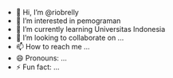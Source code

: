 - 👋 Hi, I’m @riobrelly
- 👀 I’m interested in pemograman
- 🌱 I’m currently learning Universitas Indonesia
- 💞️ I’m looking to collaborate on ...
- 📫 How to reach me ...
- 😄 Pronouns: ...
- ⚡ Fun fact: ...

<!---
riobrelly/riobrelly is a ✨ special ✨ repository because its `README.md` (this file) appears on your GitHub profile.
You can click the Preview link to take a look at your changes.
--->
